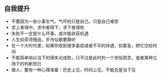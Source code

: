 ## 自我提升

- 不要因为一些小事生气，气坏的只是自己，只是自己难受
- 求上者得中，求中者得下，求下者得败
- 失败不一定是什么坏事，或许能收获机遇
- 人生如茶须慢品，岁月似歌要静听
- 在一个大时代里，如果你收到很多委屈或者不平的待遇，别着急，把它交给时间
- 不能简单地以当下的得失论成败，只不过是此时的一个世俗观念，或者某种立场下的判断而已
- 做人，要有一种心理准备：历史上见，时间上见，不能总是当下见